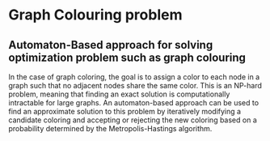 # Graph Colouring problem
 ## Automaton-Based approach for solving optimization problem such as graph colouring

 In the case of graph coloring, the goal is to assign a color to each node in a graph such that no adjacent nodes share the same color. This is an NP-hard problem, meaning that finding an exact solution is computationally intractable for large graphs. 
 An automaton-based approach can be used to find an approximate solution to this problem by iteratively modifying a candidate coloring and accepting or rejecting the new coloring based on a probability determined by the Metropolis-Hastings algorithm.